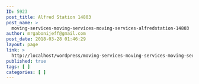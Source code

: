 ```yaml
---
ID: 5923
post_title: Alfred Station 14803
post_name: >
  moving-services-moving-services-moving-services-alfredstation-14803
author: mrgabonijeff@gmail.com
post_date: 2018-03-28 01:46:29
layout: page
link: >
  http://localhost/wordpress/moving-services-moving-services-moving-services-alfredstation-14803/
published: true
tags: [ ]
categories: [ ]
---
```

